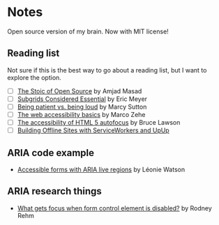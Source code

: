 # Notes
Open source version of my brain. Now with MIT license!

## Reading list

Not sure if this is the best way to go about a reading list, but I want to explore the option.

* [ ] [The Stoic of Open Source](http://amasad.me/2016/01/13/the-stoic-of-open-source/) by Amjad Masad
* [ ] [Subgrids Considered Essential](http://meyerweb.com/eric/thoughts/2016/01/15/subgrids-considered-essential/) by Eric Meyer
* [ ] [Being patient vs. being loud](https://the-pastry-box-project.net/marcy-sutton/2015-april-20) by Marcy Sutton
* [ ] [The web accessibility basics](https://www.marcozehe.de/2015/12/14/the-web-accessibility-basics/) by Marco Zehe
* [ ] [The accessibility of HTML 5 autofocus](http://www.brucelawson.co.uk/2009/the-accessibility-of-html-5-autofocus/) by Bruce Lawson
* [ ] [Building Offline Sites with ServiceWorkers and UpUp](https://dev.opera.com/articles/offline-with-upup-service-workers/)

## ARIA code example

* [Accessible forms with ARIA live regions](http://tink.uk/accessible-forms-with-aria-live-regions/) by Léonie Watson

## ARIA research things

* [What gets focus when form control element is disabled?](https://jsbin.com/qalujo/edit?html,js,console,output) by Rodney Rehm
